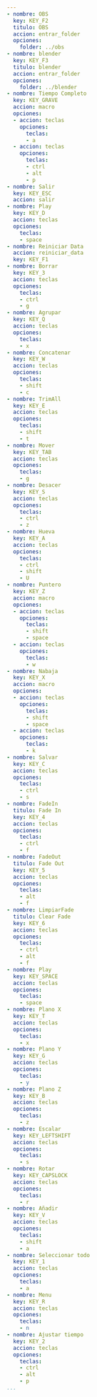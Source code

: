 ```yaml
---
- nombre: OBS
  key: KEY_F2
  titulo: OBS
  accion: entrar_folder
  opciones:
    folder: ../obs
- nombre: blender
  key: KEY_F3
  titulo: blender
  accion: entrar_folder
  opciones:
    folder: ../blender
- nombre: Tiempo Completo
  key: KEY_GRAVE
  accion: macro
  opciones:
  - accion: teclas
    opciones:
      teclas:
      - a
  - accion: teclas
    opciones:
      teclas:
      - ctrl
      - alt
      - p
- nombre: Salir
  key: KEY_ESC
  accion: salir
- nombre: Play
  key: KEY_D
  accion: teclas
  opciones:
    teclas:
    - space
- nombre: Reiniciar Data
  accion: reiniciar_data
  key: KEY_F1
- nombre: Borrar
  key: KEY_3
  accion: teclas
  opciones:
    teclas:
    - ctrl
    - g
- nombre: Agrupar
  key: KEY_Q
  accion: teclas
  opciones:
    teclas:
    - x
- nombre: Concatenar
  key: KEY_W
  accion: teclas
  opciones:
    teclas:
    - shift
    - c
- nombre: TrimAll
  key: KEY_E
  accion: teclas
  opciones:
    teclas:
    - shift
    - t
- nombre: Mover
  key: KEY_TAB
  accion: teclas
  opciones:
    teclas:
    - g
- nombre: Desacer
  key: KEY_S
  accion: teclas
  opciones:
    teclas:
    - ctrl
    - z
- nombre: Hueva
  key: KEY_A
  accion: teclas
  opciones:
    teclas:
    - ctrl
    - shift
    - U
- nombre: Puntero
  key: KEY_Z
  accion: macro
  opciones:
  - accion: teclas
    opciones:
      teclas:
      - shift
      - space
  - accion: teclas
    opciones:
      teclas:
      - w
- nombre: Nabaja
  key: KEY_X
  accion: macro
  opciones:
  - accion: teclas
    opciones:
      teclas:
      - shift
      - space
  - accion: teclas
    opciones:
      teclas:
      - k
- nombre: Salvar
  key: KEY_C
  accion: teclas
  opciones:
    teclas:
    - ctrl
    - s
- nombre: FadeIn
  titulo: Fade In
  key: KEY_4
  accion: teclas
  opciones:
    teclas:
    - ctrl
    - f
- nombre: FadeOut
  titulo: Fade Out
  key: KEY_5
  accion: teclas
  opciones:
    teclas:
    - alt
    - f
- nombre: LimpiarFade
  titulo: Clear Fade
  key: KEY_6
  accion: teclas
  opciones:
    teclas:
    - ctrl
    - alt
    - f
- nombre: Play
  key: KEY_SPACE
  accion: teclas
  opciones:
    teclas:
    - space
- nombre: Plano X
  key: KEY_T
  accion: teclas
  opciones:
    teclas:
    - x
- nombre: Plano Y
  key: KEY_G
  accion: teclas
  opciones:
    teclas:
    - y
- nombre: Plano Z
  key: KEY_B
  accion: teclas
  opciones:
    teclas:
    - z
- nombre: Escalar
  key: KEY_LEFTSHIFT
  accion: teclas
  opciones:
    teclas:
    - s
- nombre: Rotar
  key: KEY_CAPSLOCK
  accion: teclas
  opciones:
    teclas:
    - r
- nombre: Añadir
  key: KEY_V
  accion: teclas
  opciones:
    teclas:
    - shift
    - a
- nombre: Seleccionar todo
  key: KEY_1
  accion: teclas
  opciones:
    teclas:
    - a
- nombre: Menu
  key: KEY_R
  accion: teclas
  opciones:
    teclas:
    - n
- nombre: Ajustar tiempo
  key: KEY_2
  accion: teclas
  opciones:
    teclas:
    - ctrl
    - alt
    - p
...
```

